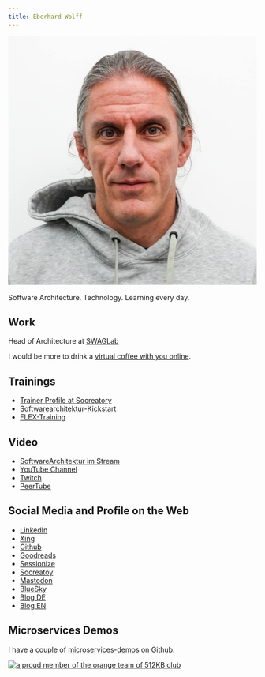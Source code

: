 ```yaml
---
title: Eberhard Wolff
---
```


<center>
<img
	src="images/EberhardWolff.jpg"
	alt="Portrait of Eberhard Wolff"/>
</center>

Software Architecture. Technology. Learning every day.

## Work

Head of Architecture at [SWAGLab](https://swaglab.rocks/)

I would be more to drink a [virtual coffee with you online](https://calendly.com/eberhard-wolff-swaglab/).



## Trainings

* [Trainer Profile at
  Socreatory](https://www.socreatory.com/de/trainers/eberhard-wolff)
* [Softwarearchitektur-Kickstart](https://www.socreatory.com/de/trainings/arch-kickstart)
* [FLEX-Training](https://www.socreatory.com/de/trainings/flex)

## Video

* [SoftwareArchitektur im Stream](https://software-architektur.tv)
* [YouTube
  Channel](https://youtube.com/@EberhardWolff)
* [Twitch](https://www.twitch.tv/ebrwolff)
* [PeerTube](https://tube.tchncs.de/a/eberhard_wolff/video-channels)

## Social Media and Profile on the Web

  * [LinkedIn](https://www.linkedin.com/in/eberhardwolff/)
  * [Xing](https://www.xing.com/profile/Eberhard_Wolff)
  * [Github](https://github.com/ewolff)
  * [Goodreads](https://goodreads.com/author/show/111923.Eberhard_Wolff)
  * [Sessionize](https://sessionize.com/EberhardWolff/)
  * [Socreatoy](https://www.socreatory.com/de/trainers/eberhard-wolff)
  * <a rel="me" href="https://mastodon.social/@ewolff">Mastodon</a>
  * [BlueSky](https://bsky.app/profile/ewolff.com)
  * [Blog DE](http://www.heise.de/developer/Continuous-Architecture-2687847.html)
  * [Blog EN](/blog.html)

## Microservices Demos
  
I have a couple of [microservices-demos](microservices-demos.html) on Github.

<a href="https://512kb.club"><img src="https://512kb.club/assets/images/orange-team.svg"
alt="a proud member of the orange team of 512KB club" /></a>
